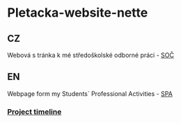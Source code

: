 # Pletacka-website-nette

## CZ
Webová s tránka k mé středoškolské odborné práci - [SOČ](http://www.soc.cz/)

## EN
Webpage form my Students` Professional Activities - [SPA](http://www.soc.cz/english/)

### [Project timeline](https://github.com/JakubAndrysek/Pletacka-website-nette/releases)
